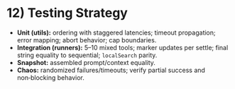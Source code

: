 # 12) Testing Strategy

- **Unit (utils):** ordering with staggered latencies; timeout propagation; error mapping; abort behavior; cap boundaries.
- **Integration (runners):** 5–10 mixed tools; marker updates per settle; final string equality to sequential; `localSearch` parity.
- **Snapshot:** assembled prompt/context equality.
- **Chaos:** randomized failures/timeouts; verify partial success and non‑blocking behavior.
